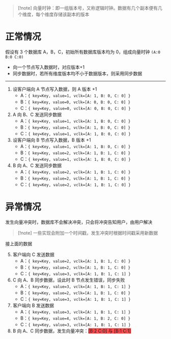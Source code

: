 > [!note] 向量时钟：即一组版本号，又称逻辑时钟。数据有几个副本便有几个维度，每个维度存储该副本的版本

# 正常情况

假设有 3 个数据库 A，B，C，初始所有数据库版本均为 0，组成向量时钟 `(A:0 B:0 C:0)`
- 向一个节点写入数据时，对应版本+1
- 同步数据时，若所有维度版本均不小于数据版本，则采用同步数据

---

1. 设客户端向 A 节点写入数据，则 A 版本 +1
	- A：`{ key=Key, value=1, vclk=[A: 1, B: 0, C: 0] }` 
	- B：`{ key=Key, value=0, vclk=[A: 0, B: 0, C: 0] }` 
	- C：`{ key=Key, value=0, vclk=[A: 0, B: 0, C: 0] }` 
2. A 向 B、C 发送同步数据
	- A：`{ key=Key, value=1, vclk=[A: 1, B: 0, C: 0] }` 
	- B：`{ key=Key, value=1, vclk=[A: 1, B: 0, C: 0] }` 
	- C：`{ key=Key, value=1, vclk=[A: 1, B: 0, C: 0] }` 
3. 设客户端向 B 节点写入数据，B 版本 +1
	- A：`{ key=Key, value=1, vclk=[A: 1, B: 0, C: 0] }` 
	- B：`{ key=Key, value=2, vclk=[A: 1, B: 1, C: 0] }` 
	- C：`{ key=Key, value=1, vclk=[A: 1, B: 0, C: 0] }` 
4. B 向 A、C 发送同步数据
	- A：`{ key=Key, value=2, vclk=[A: 1, B: 1, C: 0] }` 
	- B：`{ key=Key, value=2, vclk=[A: 1, B: 1, C: 0] }` 
	- C：`{ key=Key, value=2, vclk=[A: 1, B: 1, C: 0] }` 

# 异常情况

发生向量冲突时，数据库不会解决冲突，只会将冲突告知用户，由用户解决

> [!note] 一些实现会附加一个时间戳，发生冲突时根据时间戳采用新数据

接上面的数据

5. 客户端向 C 发送数据
	- A：`{ key=Key, value=2, vclk=[A: 1, B: 1, C: 0] }` 
	- B：`{ key=Key, value=2, vclk=[A: 1, B: 1, C: 0] }` 
	- C：`{ key=Key, value=3, vclk=[A: 1, B: 1, C: 1] }` 
6. C 向 A、B 同步数据，设此时 B 节点发生错误，同步失败
	- A：`{ key=Key, value=3, vclk=[A: 1, B: 1, C: 1] }` 
	- B：`{ key=Key, value=2, vclk=[A: 1, B: 1, C: 0] }` 
	- C：`{ key=Key, value=3, vclk=[A: 1, B: 1, C: 1] }` 
7. 客户端向 B 发送数据
	- A：`{ key=Key, value=3, vclk=[A: 1, B: 1, C: 1] }` 
	- B：`{ key=Key, value=4, vclk=[A: 1, B: 2, C: 0] }` 
	- C：`{ key=Key, value=3, vclk=[A: 1, B: 1, C: 1] }` 
8. B 向 A、C 同步数据，发生向量冲突：<span style="background:#ff4d4f">[B:2 C:0] 与 [B:1 C:1]</span>
